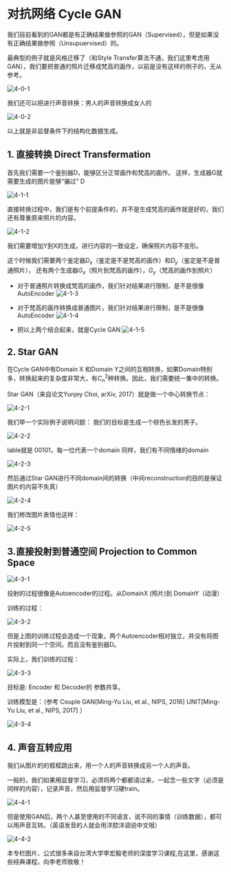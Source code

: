 # 对抗网络 Cycle GAN

我们目前看到的GAN都是有正确结果做参照的GAN（Supervised），但是如果没有正确结果做参照（Unsupuervised）的。

最典型的例子就是风格迁移了（和Style Transfer算法不通，我们这里考虑用GAN），我们要把普通的照片迁移成梵高的画作，以前是没有这样的例子的，无从参考。

![4-0-1](https://raw.githubusercontent.com/muyangren907/Machine_Learning/master/%E7%AC%AC%E5%9B%9B%E9%83%A8%E5%88%86%20%E5%AF%B9%E6%8A%97%E7%BD%91%E7%BB%9CGAN/images/4-0-1.jpg)

我们还可以把进行声音转换：男人的声音转换成女人的

![4-0-2](https://raw.githubusercontent.com/muyangren907/Machine_Learning/master/%E7%AC%AC%E5%9B%9B%E9%83%A8%E5%88%86%20%E5%AF%B9%E6%8A%97%E7%BD%91%E7%BB%9CGAN/images/4-0-2.jpg)

以上就是非监督条件下的结构化数据生成。

## 1. 直接转换 Direct Transfermation

首先我们需要一个鉴别器D，能够区分正常画作和梵高的画作。 这样，生成器G就需要生成的图片能够“骗过” D

![4-1-1](https://raw.githubusercontent.com/muyangren907/Machine_Learning/master/%E7%AC%AC%E5%9B%9B%E9%83%A8%E5%88%86%20%E5%AF%B9%E6%8A%97%E7%BD%91%E7%BB%9CGAN/images/4-1-1.jpg)

直接转换过程中，我们是有个前提条件的，并不是生成梵高的画作就是好的，我们还有尊重原来照片的内容。

![4-1-2](https://raw.githubusercontent.com/muyangren907/Machine_Learning/master/%E7%AC%AC%E5%9B%9B%E9%83%A8%E5%88%86%20%E5%AF%B9%E6%8A%97%E7%BD%91%E7%BB%9CGAN/images/4-1-2.jpg)

我们需要增加Y到X的生成，进行内容的一致设定，确保照片内容不变形。

这个时候我们需要两个鉴定器$D_{x}$（鉴定是不是梵高的画作）和$D_{y}$（鉴定是不是普通照片），
还有两个生成器$G_{x}$（照片到梵高的画作），$G_{y}$（梵高的画作到照片）

- 对于普通照片转换成梵高的画作，我们针对结果进行限制，是不是很像AutoEncoder
![4-1-3](https://raw.githubusercontent.com/muyangren907/Machine_Learning/master/%E7%AC%AC%E5%9B%9B%E9%83%A8%E5%88%86%20%E5%AF%B9%E6%8A%97%E7%BD%91%E7%BB%9CGAN/images/4-1-3.jpg)

- 对于梵高的画作转换成普通图片，我们针对结果进行限制，是不是很像AutoEncoder
![4-1-4](https://raw.githubusercontent.com/muyangren907/Machine_Learning/master/%E7%AC%AC%E5%9B%9B%E9%83%A8%E5%88%86%20%E5%AF%B9%E6%8A%97%E7%BD%91%E7%BB%9CGAN/images/4-1-4.jpg)

- 把以上两个结合起来，就是Cycle GAN
![4-1-5](https://raw.githubusercontent.com/muyangren907/Machine_Learning/master/%E7%AC%AC%E5%9B%9B%E9%83%A8%E5%88%86%20%E5%AF%B9%E6%8A%97%E7%BD%91%E7%BB%9CGAN/images/4-1-5.jpg)

## 2. Star GAN

在Cycle GAN中有Domain X 和Domain Y之间的互相转换，如果Domain特别多，转换起来的复杂度非常大，有$C_{n}^{2}$种转换。因此，我们需要统一集中的转换。

Star GAN（来自论文Yunjey Choi, arXiv, 2017）就是做一个中心转换节点：

![4-2-1](https://raw.githubusercontent.com/muyangren907/Machine_Learning/master/%E7%AC%AC%E5%9B%9B%E9%83%A8%E5%88%86%20%E5%AF%B9%E6%8A%97%E7%BD%91%E7%BB%9CGAN/images/4-2-1.jpg)

我们举一个实际例子说明问题：
我们的目标是生成一个棕色长发的男子。

![4-2-2](https://raw.githubusercontent.com/muyangren907/Machine_Learning/master/%E7%AC%AC%E5%9B%9B%E9%83%A8%E5%88%86%20%E5%AF%B9%E6%8A%97%E7%BD%91%E7%BB%9CGAN/images/4-2-2.jpg)

lable就是 00101，每一位代表一个domain
同样，我们有不同情绪的domain

![4-2-3](https://raw.githubusercontent.com/muyangren907/Machine_Learning/master/%E7%AC%AC%E5%9B%9B%E9%83%A8%E5%88%86%20%E5%AF%B9%E6%8A%97%E7%BD%91%E7%BB%9CGAN/images/4-2-3.jpg)

然后通过Star GAN进行不同domain间的转换（中间reconstruction的目的是保证图片的内容不失真）

![4-2-4](https://raw.githubusercontent.com/muyangren907/Machine_Learning/master/%E7%AC%AC%E5%9B%9B%E9%83%A8%E5%88%86%20%E5%AF%B9%E6%8A%97%E7%BD%91%E7%BB%9CGAN/images/4-2-4.jpg)

我们修改图片表情也这样：

![4-2-5](https://raw.githubusercontent.com/muyangren907/Machine_Learning/master/%E7%AC%AC%E5%9B%9B%E9%83%A8%E5%88%86%20%E5%AF%B9%E6%8A%97%E7%BD%91%E7%BB%9CGAN/images/4-2-5.jpg)

## 3.直接投射到普通空间 Projection to Common Space

![4-3-1](https://raw.githubusercontent.com/muyangren907/Machine_Learning/master/%E7%AC%AC%E5%9B%9B%E9%83%A8%E5%88%86%20%E5%AF%B9%E6%8A%97%E7%BD%91%E7%BB%9CGAN/images/4-3-1.png)

投射的过程很像是Autoencoder的过程。从DomainX (照片)到 DomainY（动漫）

训练的过程：

![4-3-2](https://raw.githubusercontent.com/muyangren907/Machine_Learning/master/%E7%AC%AC%E5%9B%9B%E9%83%A8%E5%88%86%20%E5%AF%B9%E6%8A%97%E7%BD%91%E7%BB%9CGAN/images/4-3-2.png)

但是上图的训练过程会造成一个现象，两个Autoencoder相对独立，并没有将图片投射到同一个空间。而且没有鉴别器D。

实际上，我们训练的过程：

![4-3-3](https://raw.githubusercontent.com/muyangren907/Machine_Learning/master/%E7%AC%AC%E5%9B%9B%E9%83%A8%E5%88%86%20%E5%AF%B9%E6%8A%97%E7%BD%91%E7%BB%9CGAN/images/4-3-3.png)

目标是: Encoder 和 Decoder的 参数共享。

训练模型是：（参考
Couple GAN[Ming-Yu Liu, et al., NIPS, 2016]
UNIT[Ming-Yu Liu, et al., NIPS, 2017]
）

![4-3-4](https://raw.githubusercontent.com/muyangren907/Machine_Learning/master/%E7%AC%AC%E5%9B%9B%E9%83%A8%E5%88%86%20%E5%AF%B9%E6%8A%97%E7%BD%91%E7%BB%9CGAN/images/4-3-4.png)

## 4. 声音互转应用

我们从图片的的框框跳出来，用一个人的声音转换成另一个人的声音。

一般的，我们如果用监督学习，必须将两个都都请过来，一起念一些文字（必须是同样的内容），记录声音，然后用监督学习硬train。

![4-4-1](https://raw.githubusercontent.com/muyangren907/Machine_Learning/master/%E7%AC%AC%E5%9B%9B%E9%83%A8%E5%88%86%20%E5%AF%B9%E6%8A%97%E7%BD%91%E7%BB%9CGAN/images/4-4-1.png)

但是使用GAN后，两个人甚至使用的不同语言，说不同的事情（训练数据），都可以用声音互转。（英语发音的人就会用洋腔洋调说中文哦）

![4-4-2](https://raw.githubusercontent.com/muyangren907/Machine_Learning/master/%E7%AC%AC%E5%9B%9B%E9%83%A8%E5%88%86%20%E5%AF%B9%E6%8A%97%E7%BD%91%E7%BB%9CGAN/images/4-4-2.png)

本专栏图片、公式很多来自台湾大学李宏毅老师的深度学习课程,在这里，感谢这些经典课程，向李老师致敬！